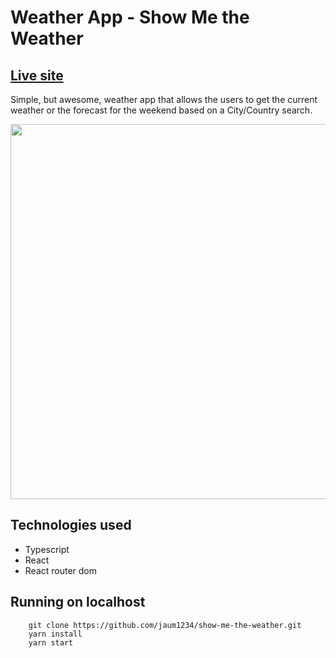 # Weather App - Show Me the Weather
## [Live site]()
Simple, but awesome, weather app that allows the users to get the current weather or the forecast for the weekend based on a City/Country search.

<img src='https://i.gyazo.com/33895c0666d66f430c8be52b92abfa62.gif' width='600px'>

## Technologies used
- Typescript
- React
- React router dom

## Running on localhost
```
    git clone https://github.com/jaum1234/show-me-the-weather.git
    yarn install
    yarn start
```


